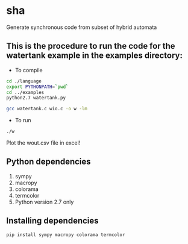 # sha
Generate synchronous code from subset of hybrid automata

## This is the procedure to run the code for the watertank example in the examples directory:

* To compile
```bash
cd ./language
export PYTHONPATH=`pwd`
cd ../examples
python2.7 watertank.py

gcc watertank.c wio.c -o w -lm

```
* To run
```bash
./w
```
Plot the wout.csv file in excel!

## Python dependencies
1. sympy
2. macropy
3. colorama
4. termcolor
5. Python version 2.7 only

## Installing dependencies 
``` bash
pip install sympy macropy colorama termcolor
```
